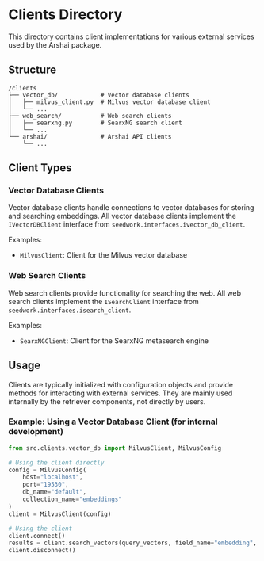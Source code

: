 # Clients Directory

This directory contains client implementations for various external services used by the Arshai package.

## Structure

```
/clients
├── vector_db/            # Vector database clients
│   ├── milvus_client.py  # Milvus vector database client
│   └── ...
├── web_search/           # Web search clients
│   ├── searxng.py        # SearxNG search client
│   └── ...
└── arshai/               # Arshai API clients
    └── ...
```

## Client Types

### Vector Database Clients

Vector database clients handle connections to vector databases for storing and searching embeddings. All vector database clients implement the `IVectorDBClient` interface from `seedwork.interfaces.ivector_db_client`.

Examples:
- `MilvusClient`: Client for the Milvus vector database

### Web Search Clients

Web search clients provide functionality for searching the web. All web search clients implement the `ISearchClient` interface from `seedwork.interfaces.isearch_client`.

Examples:
- `SearxNGClient`: Client for the SearxNG metasearch engine

## Usage

Clients are typically initialized with configuration objects and provide methods for interacting with external services. They are mainly used internally by the retriever components, not directly by users.

### Example: Using a Vector Database Client (for internal development)

```python
from src.clients.vector_db import MilvusClient, MilvusConfig

# Using the client directly
config = MilvusConfig(
    host="localhost",
    port="19530",
    db_name="default",
    collection_name="embeddings"
)
client = MilvusClient(config)

# Using the client
client.connect()
results = client.search_vectors(query_vectors, field_name="embedding", top_k=10)
client.disconnect()
``` 
